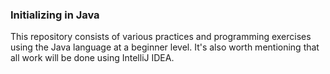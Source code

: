 ### Initializing in Java
This repository consists of various practices and programming exercises using the Java language at a beginner level. It's also worth mentioning that all work will be done using IntelliJ IDEA.
